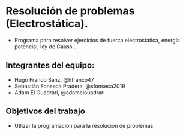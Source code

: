 # Resolución de problemas (Electrostática).

- Programa para resolver ejercicios de fuerza electrostática,
energía potencial, ley de Gauss...

## Integrantes del equipo:

- Hugo Franco Sanz, @hfranco47
- Sebastián Fonseca Pradera, @sfonseca2019
- Adam El Ouadrari, @adamelouadrari

## Objetivos del trabajo

- Utlizar la programación para la resolución de problemas.
